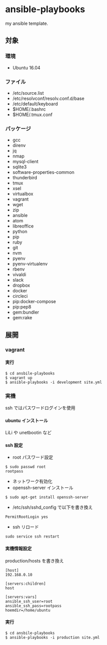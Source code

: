 # ansible-playbooks
my ansible template.

## 対象
### 環境
- Ubuntu 16.04

### ファイル
- /etc/source.list
- /etc/resolvconf/resolv.conf.d/base
- /etc/default/keyboard
- $HOME/.bashrc
- $HOME/.tmux.conf

### パッケージ
- gcc
- direnv
- jq
- nmap
- mysql-client
- sqlite3
- software-properties-common
- thunderbird
- tmux
- xsel
- virtualbox
- vagrant
- wget
- zip
- ansible
- atom
- libreoffice
- python
- pip
- ruby
- git
- nvm
- pyenv
- pyenv-virtualenv
- rbenv
- vivaldi
- slack
- dropbox
- docker
- circleci
- pip:docker-compose
- pip:pep8
- gem:bundler
- gem:rake

## 展開
### vagrant
#### 実行
```
$ cd ansbile-playbooks
$ vagrant up
$ ansible-playbooks -i development site.yml
```

### 実機
ssh ではパスワードログインを使用

#### ubuntu インストール
LiLi や unetbootin など

#### ssh 設定
- root パスワード設定
```
$ sudo passwd root
rootpass
```

- ネットワーク有効化
- openssh-server インストール
```
$ sudo apt-get install openssh-server
```

- /etc/ssh/sshd_config で以下を書き換え
```
PermitRootLogin yes
```

- ssh リロード
```
sudo service ssh restart
```

#### 実機情報設定
production/hosts を書き換え
```
[host]
192.168.0.10

[servers:children]
host

[servers:vars]
ansible_ssh_user=root
ansible_ssh_pass=rootpass
hoemdir=/home/ubuntu
```

#### 実行
```
$ cd ansbile-playbooks
$ ansible-playbooks -i production site.yml
```
